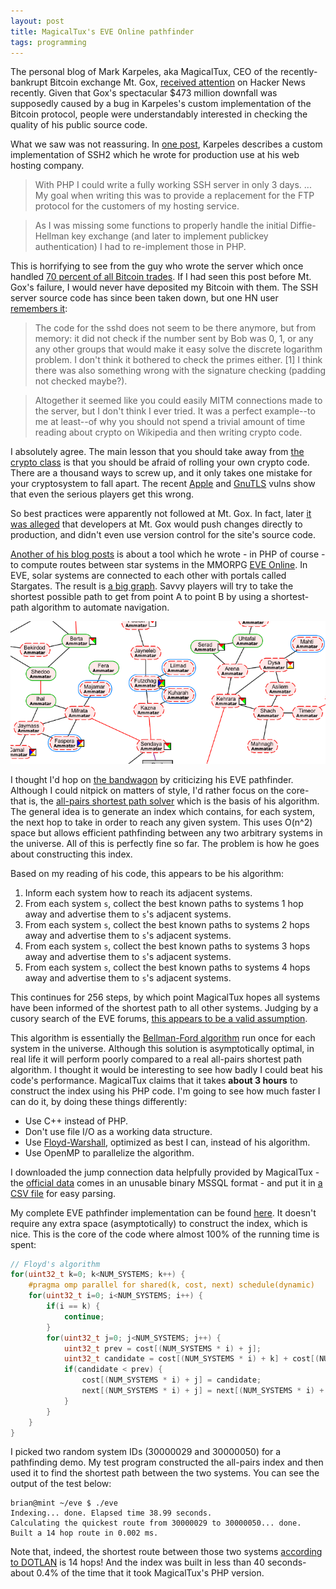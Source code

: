 ```yaml
---
layout: post
title: MagicalTux's EVE Online pathfinder
tags: programming
---
```


The personal blog of Mark Karpeles, aka MagicalTux, CEO of the recently-bankrupt Bitcoin exchange Mt. Gox, [received attention](https://news.ycombinator.com/item?id=7295932) on Hacker News recently. Given that Gox's spectacular $473 million downfall was supposedly caused by a bug in Karpeles's custom implementation of the Bitcoin protocol, people were understandably interested in checking the quality of his public source code.

What we saw was not reassuring. In [one post](https://web.archive.org/web/20140226001727/http://blog.magicaltux.net/2010/06/27/php-can-do-anything-what-about-some-ssh/), Karpeles describes a custom implementation of SSH2 which he wrote for production use at his web hosting company.

> With PHP I could write a fully working SSH server in only 3 days. ... My goal when writing this was to provide a replacement for the FTP protocol for the customers of my hosting service.

> As I was missing some functions to properly handle the initial Diffie-Hellman key exchange (and later to implement publickey authentication) I had to re-implement those in PHP.

This is horrifying to see from the guy who wrote the server which once handled [70 percent of all Bitcoin trades](http://www.wired.com/wiredenterprise/2013/11/mtgox/all/). If I had seen this post before Mt. Gox's failure, I would never have deposited my Bitcoin with them. The SSH server source code has since been taken down, but one HN user [remembers it](https://news.ycombinator.com/item?id=7335178):

> The code for the sshd does not seem to be there anymore, but from memory: it did not check if the number sent by Bob was 0, 1, or any any other groups that would make it easy solve the discrete logarithm problem. I don't think it bothered to check the primes either. [1] I think there was also something wrong with the signature checking (padding not checked maybe?).

> Altogether it seemed like you could easily MITM connections made to the server, but I don't think I ever tried. It was a perfect example--to me at least--of why you should not spend a trivial amount of time reading about crypto on Wikipedia and then writing crypto code.

I absolutely agree. The main lesson that you should take away from [the crypto class](https://class.coursera.org/crypto-preview/lecture) is that you should be afraid of rolling your own crypto code. There are a thousand ways to screw up, and it only takes one mistake for your cryptosystem to fall apart. The recent [Apple](https://www.imperialviolet.org/2014/02/22/applebug.html) and [GnuTLS](http://arstechnica.com/security/2014/03/critical-crypto-bug-leaves-linux-hundreds-of-apps-open-to-eavesdropping/) vulns show that even the serious players get this wrong.

So best practices were apparently not followed at Mt. Gox. In fact, later [it was alleged](http://www.wired.com/wiredenterprise/2014/03/bitcoin-exchange/) that developers at Mt. Gox would push changes directly to production, and didn't even use version control for the site's source code.

[Another of his blog posts](https://web.archive.org/web/20140228080739/http://blog.magicaltux.net/2008/11/30/eve-online-pathfinder) is about a tool which he wrote - in PHP of course - to compute routes between star systems in the MMORPG [EVE Online](https://en.wikipedia.org/wiki/Eve_Online). In EVE, solar systems are connected to each other with portals called Stargates. The result is [a big graph](http://evemaps.dotlan.net/). Savvy players will try to take the shortest possible path to get from point A to point B by using a shortest-path algorithm to automate navigation.

![Systems map in EVE Online](/images/eve-systems.png)

I thought I'd hop on [the bandwagon](https://news.ycombinator.com/item?id=7332391) by criticizing his EVE pathfinder. Although I could nitpick on matters of style, I'd rather focus on the core- that is, the [all-pairs shortest path solver](https://en.wikipedia.org/wiki/Shortest_path_problem#All-pairs_shortest_paths) which is the basis of his algorithm. The general idea is to generate an index which contains, for each system, the next hop to take in order to reach any given system. This uses O(n^2) space but allows efficient pathfinding between any two arbitrary systems in the universe. All of this is perfectly fine so far. The problem is how he goes about constructing this index.

Based on my reading of his code, this appears to be his algorithm:

1. Inform each system how to reach its adjacent systems.
2. From each system `s`, collect the best known paths to systems 1 hop away and advertise them to `s`'s adjacent systems.
3. From each system `s`, collect the best known paths to systems 2 hops away and advertise them to `s`'s adjacent systems.
4. From each system `s`, collect the best known paths to systems 3 hops away and advertise them to `s`'s adjacent systems.
5. From each system `s`, collect the best known paths to systems 4 hops away and advertise them to `s`'s adjacent systems.

This continues for 256 steps, by which point MagicalTux hopes all systems have been informed of the shortest path to all other systems. Judging by a cusory search of the EVE forums, [this appears to be a valid assumption](http://oldforums.eveonline.com/?a=topic&threadID=1363890). 

This algorithm is essentially the [Bellman-Ford algorithm](https://en.wikipedia.org/wiki/Bellman%E2%80%93Ford_algorithm) run once for each system in the universe. Although this solution is asymptotically optimal, in real life it will perform poorly compared to a real all-pairs shortest path algorithm. I thought it would be interesting to see how badly I could beat his code's performance. MagicalTux claims that it takes **about 3 hours** to construct the index using his PHP code. I'm going to see how much faster I can do it, by doing these things differently:

* Use C++ instead of PHP.
* Don't use file I/O as a working data structure.
* Use [Floyd-Warshall](https://en.wikipedia.org/wiki/Floyd%E2%80%93Warshall_algorithm), optimized as best I can, instead of his algorithm.
* Use OpenMP to parallelize the algorithm.

I downloaded the jump connection data helpfully provided by MagicalTux - the [official data](http://community.eveonline.com/community/fansites/toolkit/) comes in an unusable binary MSSQL format - and put it in [a CSV file](https://gist.github.com/briangordon/8fa812fecccad11e1f17) for easy parsing.

My complete EVE pathfinder implementation can be found [here](https://gist.github.com/briangordon/9330167). It doesn't require any extra space (asymptotically) to construct the index, which is nice. This is the core of the code where almost 100% of the running time is spent:

~~~ cpp
// Floyd's algorithm
for(uint32_t k=0; k<NUM_SYSTEMS; k++) {
    #pragma omp parallel for shared(k, cost, next) schedule(dynamic)
    for(uint32_t i=0; i<NUM_SYSTEMS; i++) {
        if(i == k) {
            continue;
        }
        for(uint32_t j=0; j<NUM_SYSTEMS; j++) {
            uint32_t prev = cost[(NUM_SYSTEMS * i) + j];
            uint32_t candidate = cost[(NUM_SYSTEMS * i) + k] + cost[(NUM_SYSTEMS * k) + j];
            if(candidate < prev) {
                cost[(NUM_SYSTEMS * i) + j] = candidate;
                next[(NUM_SYSTEMS * i) + j] = next[(NUM_SYSTEMS * i) + k];
            }
        }
    }
}
~~~

I picked two random system IDs (30000029 and 30000050) for a pathfinding demo. My test program constructed the all-pairs index and then used it to find the shortest path between the two systems. You can see the output of the test below:

    brian@mint ~/eve $ ./eve 
    Indexing... done. Elapsed time 38.99 seconds.
    Calculating the quickest route from 30000029 to 30000050... done.
    Built a 14 hop route in 0.002 ms.

Note that, indeed, the shortest route between those two systems [according to DOTLAN](http://evemaps.dotlan.net/route/Lachailes:Fera) is 14 hops! And the index was built in less than 40 seconds- about 0.4% of the time that it took MagicalTux's PHP version.